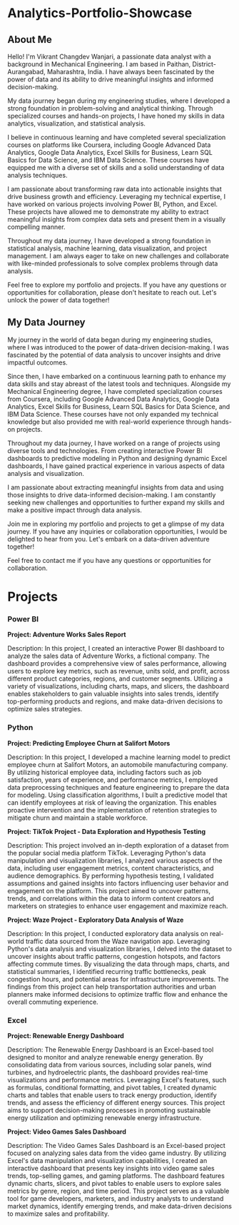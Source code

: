 # Analytics-Portfolio-Showcase
 
## About Me
Hello! I'm Vikrant Changdev Wanjari, a passionate data analyst with a background in Mechanical Engineering. I am based in Paithan, District-Aurangabad, Maharashtra, India. I have always been fascinated by the power of data and its ability to drive meaningful insights and informed decision-making.

My data journey began during my engineering studies, where I developed a strong foundation in problem-solving and analytical thinking. Through specialized courses and hands-on projects, I have honed my skills in data analytics, visualization, and statistical analysis.

I believe in continuous learning and have completed several specialization courses on platforms like Coursera, including Google Advanced Data Analytics, Google Data Analytics, Excel Skills for Business, Learn SQL Basics for Data Science, and IBM Data Science. These courses have equipped me with a diverse set of skills and a solid understanding of data analysis techniques.

I am passionate about transforming raw data into actionable insights that drive business growth and efficiency. Leveraging my technical expertise, I have worked on various projects involving Power BI, Python, and Excel. These projects have allowed me to demonstrate my ability to extract meaningful insights from complex data sets and present them in a visually compelling manner.

Throughout my data journey, I have developed a strong foundation in statistical analysis, machine learning, data visualization, and project management. I am always eager to take on new challenges and collaborate with like-minded professionals to solve complex problems through data analysis.

Feel free to explore my portfolio and projects. If you have any questions or opportunities for collaboration, please don't hesitate to reach out. Let's unlock the power of data together!

## My Data Journey
My journey in the world of data began during my engineering studies, where I was introduced to the power of data-driven decision-making. I was fascinated by the potential of data analysis to uncover insights and drive impactful outcomes.

Since then, I have embarked on a continuous learning path to enhance my data skills and stay abreast of the latest tools and techniques. Alongside my Mechanical Engineering degree, I have completed specialization courses from Coursera, including Google Advanced Data Analytics, Google Data Analytics, Excel Skills for Business, Learn SQL Basics for Data Science, and IBM Data Science. These courses have not only expanded my technical knowledge but also provided me with real-world experience through hands-on projects.

Throughout my data journey, I have worked on a range of projects using diverse tools and technologies. From creating interactive Power BI dashboards to predictive modeling in Python and designing dynamic Excel dashboards, I have gained practical experience in various aspects of data analysis and visualization.

I am passionate about extracting meaningful insights from data and using those insights to drive data-informed decision-making. I am constantly seeking new challenges and opportunities to further expand my skills and make a positive impact through data analysis.

Join me in exploring my portfolio and projects to get a glimpse of my data journey. If you have any inquiries or collaboration opportunities, I would be delighted to hear from you. Let's embark on a data-driven adventure together!

Feel free to contact me if you have any questions or opportunities for collaboration.

# Projects

### Power BI
**Project: Adventure Works Sales Report**

Description: In this project, I created an interactive Power BI dashboard to analyze the sales data of Adventure Works, a fictional company. The dashboard provides a comprehensive view of sales performance, allowing users to explore key metrics, such as revenue, units sold, and profit, across different product categories, regions, and customer segments. Utilizing a variety of visualizations, including charts, maps, and slicers, the dashboard enables stakeholders to gain valuable insights into sales trends, identify top-performing products and regions, and make data-driven decisions to optimize sales strategies.

### Python
**Project: Predicting Employee Churn at Salifort Motors**

Description: In this project, I developed a machine learning model to predict employee churn at Salifort Motors, an automobile manufacturing company. By utilizing historical employee data, including factors such as job satisfaction, years of experience, and performance metrics, I employed data preprocessing techniques and feature engineering to prepare the data for modeling. Using classification algorithms, I built a predictive model that can identify employees at risk of leaving the organization. This enables proactive intervention and the implementation of retention strategies to mitigate churn and maintain a stable workforce.

**Project: TikTok Project - Data Exploration and Hypothesis Testing**

Description: This project involved an in-depth exploration of a dataset from the popular social media platform TikTok. Leveraging Python's data manipulation and visualization libraries, I analyzed various aspects of the data, including user engagement metrics, content characteristics, and audience demographics. By performing hypothesis testing, I validated assumptions and gained insights into factors influencing user behavior and engagement on the platform. This project aimed to uncover patterns, trends, and correlations within the data to inform content creators and marketers on strategies to enhance user engagement and maximize reach.

**Project: Waze Project - Exploratory Data Analysis of Waze**

Description: In this project, I conducted exploratory data analysis on real-world traffic data sourced from the Waze navigation app. Leveraging Python's data analysis and visualization libraries, I delved into the dataset to uncover insights about traffic patterns, congestion hotspots, and factors affecting commute times. By visualizing the data through maps, charts, and statistical summaries, I identified recurring traffic bottlenecks, peak congestion hours, and potential areas for infrastructure improvements. The findings from this project can help transportation authorities and urban planners make informed decisions to optimize traffic flow and enhance the overall commuting experience.

### Excel
**Project: Renewable Energy Dashboard**

Description: The Renewable Energy Dashboard is an Excel-based tool designed to monitor and analyze renewable energy generation. By consolidating data from various sources, including solar panels, wind turbines, and hydroelectric plants, the dashboard provides real-time visualizations and performance metrics. Leveraging Excel's features, such as formulas, conditional formatting, and pivot tables, I created dynamic charts and tables that enable users to track energy production, identify trends, and assess the efficiency of different energy sources. This project aims to support decision-making processes in promoting sustainable energy utilization and optimizing renewable energy infrastructure.

**Project: Video Games Sales Dashboard**

Description: The Video Games Sales Dashboard is an Excel-based project focused on analyzing sales data from the video game industry. By utilizing Excel's data manipulation and visualization capabilities, I created an interactive dashboard that presents key insights into video game sales trends, top-selling games, and gaming platforms. The dashboard features dynamic charts, slicers, and pivot tables to enable users to explore sales metrics by genre, region, and time period. This project serves as a valuable tool for game developers, marketers, and industry analysts to understand market dynamics, identify emerging trends, and make data-driven decisions to maximize sales and profitability.


